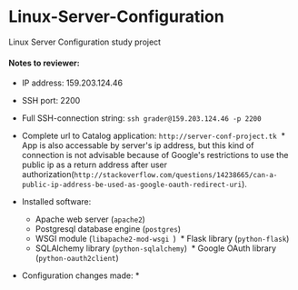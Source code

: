# Linux-Server-Configuration
Linux Server Configuration study project

#### Notes to reviewer:
* IP address: 159.203.124.46
* SSH port: 2200
* Full SSH-connection string: ` ssh grader@159.203.124.46 -p 2200 `
* Complete url to Catalog application: ` http://server-conf-project.tk `
  * App is also accessable by server's ip address, but this kind of connection is not advisable because of Google's restrictions to use the public ip as a return address after user authorization(` http://stackoverflow.com/questions/14238665/can-a-public-ip-address-be-used-as-google-oauth-redirect-uri `).
* Installed software:
  * Apache web server (`apache2`)
  * Postgresql database engine (`postgres`)
  * WSGI module (`libapache2-mod-wsgi `)
  * Flask library (` python-flask `)
  * SQLAlchemy library (` python-sqlalchemy `)
  * Google OAuth library (` python-oauth2client `)
  
* Configuration changes made:
  * 
